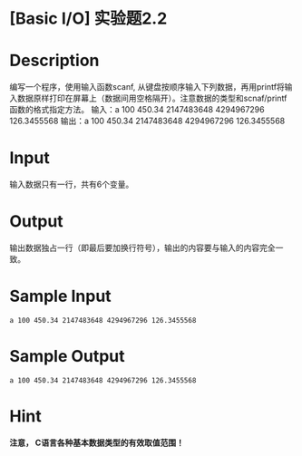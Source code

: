 # [Basic I/O] 实验题2.2

# Description

编写一个程序，使用输入函数scanf, 从键盘按顺序输入下列数据，再用printf将输入数据原样打印在屏幕上（数据间用空格隔开）。注意数据的类型和scnaf/printf 函数的格式指定方法。
输入：a 100 450.34 2147483648 4294967296 126.3455568
输出：a 100 450.34 2147483648 4294967296 126.3455568

# Input

输入数据只有一行，共有6个变量。

# Output

输出数据独占一行（即最后要加换行符号），输出的内容要与输入的内容完全一致。

# Sample Input

```
a 100 450.34 2147483648 4294967296 126.3455568
```

# Sample Output

```
a 100 450.34 2147483648 4294967296 126.3455568
```

# Hint
 **注意， C语言各种基本数据类型的有效取值范围！**

 
